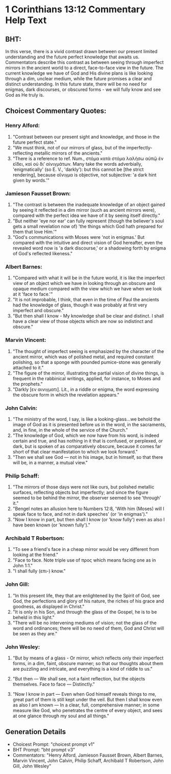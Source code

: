 # 1 Corinthians 13:12 Commentary Help Text

## BHT:
In this verse, there is a vivid contrast drawn between our present limited understanding and the future perfect knowledge that awaits us. Commentators describe this contrast as between seeing through imperfect mirrors in the ancient world to a direct, face-to-face view in the future. The current knowledge we have of God and His divine plans is like looking through a dim, unclear medium, while the future promises a clear and distinct understanding. In this future state, there will be no need for enigmas, dark discourses, or obscured forms - we will fully know and see God as He truly is.

## Choicest Commentary Quotes:
### Henry Alford:
1. "Contrast between our present sight and knowledge, and those in the future perfect state."
2. "We must think, not of our mirrors of glass, but of the imperfectly-reflecting metallic mirrors of the ancients."
3. "There is a reference to ref. Num., στόμα κατὰ στόμα λαλήσω αὐπῷ ἐν εἴδει, καὶ οὐ διʼ αἰνιγμάτων. Many take the words adverbially, 'enigmatically' (so E. V., 'darkly'): but this cannot be [the strict rendering], because αἴνιγμα is objective, not subjective: 'a dark hint given by words.'"

### Jamieson Fausset Brown:
1. "The contrast is between the inadequate knowledge of an object gained by seeing it reflected in a dim mirror (such as ancient mirrors were), compared with the perfect idea we have of it by seeing itself directly."
2. "But neither 'eye nor ear' can fully represent (though the believer's soul gets a small revelation now of) 'the things which God hath prepared for them that love Him.'"
3. "God's communications with Moses were 'not in enigmas.' But compared with the intuitive and direct vision of God hereafter, even the revealed word now is 'a dark discourse,' or a shadowing forth by enigma of God's reflected likeness."

### Albert Barnes:
1. "Compared with what it will be in the future world, it is like the imperfect view of an object which we have in looking through an obscure and opaque medium compared with the view which we have when we look at it 'face to face.'"
2. "It is not improbable, I think, that even in the time of Paul the ancients had the knowledge of glass, though it was probably at first very imperfect and obscure."
3. "But then shall I know - My knowledge shall be clear and distinct. I shall have a clear view of those objects which are now so indistinct and obscure."

### Marvin Vincent:
1. "The thought of imperfect seeing is emphasized by the character of the ancient mirror, which was of polished metal, and required constant polishing, so that a sponge with pounded pumice-stone was generally attached to it."
2. "The figure of the mirror, illustrating the partial vision of divine things, is frequent in the rabbinical writings, applied, for instance, to Moses and the prophets."
3. "Darkly [εν αινιγματι]. Lit., in a riddle or enigma, the word expressing the obscure form in which the revelation appears."

### John Calvin:
1. "The ministry of the word, I say, is like a looking-glass...we behold the image of God as it is presented before us in the word, in the sacraments, and, in fine, in the whole of the service of the Church." 
2. "The knowledge of God, which we now have from his word, is indeed certain and true, and has nothing in it that is confused, or perplexed, or dark, but is spoken of as comparatively obscure, because it comes far short of that clear manifestation to which we look forward."
3. "Then we shall see God — not in his image, but in himself, so that there will be, in a manner, a mutual view."

### Philip Schaff:
1. "The mirrors of those days were not like ours, but polished metallic surfaces, reflecting objects but imperfectly; and since the figure seemed to be behind the mirror, the observer seemed to see 'through' it." 
2. "Bengel notes an allusion here to Numbers 12:8, 'With him (Moses) will I speak face to face, and not in dark speeches' (or 'in enigmas')." 
3. "Now I know in part, but then shall I know (or 'know fully') even as also I have been known (or 'known fully')."

### Archibald T Robertson:
1. "To see a friend's face in a cheap mirror would be very different from looking at the friend."
2. "Face to face. Note triple use of προς which means facing one as in John 1:1."
3. "I shall fully (επι-) know."

### John Gill:
1. "In this present life, they that are enlightened by the Spirit of God, see God, the perfections and glory of his nature, the riches of his grace and goodness, as displayed in Christ."
2. "It is only in his Son, and through the glass of the Gospel, he is to be beheld in this light."
3. "There will be no intervening mediums of vision; not the glass of the word and ordinances; there will be no need of them, God and Christ will be seen as they are."

### John Wesley:
1. "But by means of a glass - Or mirror, which reflects only their imperfect forms, in a dim, faint, obscure manner; so that our thoughts about them are puzzling and intricate, and everything is a kind of riddle to us." 

2. "But then — We shall see, not a faint reflection, but the objects themselves. Face to face — Distinctly." 

3. "Now I know in part — Even when God himself reveals things to me, great part of them is still kept under the veil. But then I shall know even as also I am known — In a clear, full, comprehensive manner; in some measure like God, who penetrates the centre of every object, and sees at one glance through my soul and all things."


## Generation Details
- Choicest Prompt: "choicest prompt v1"
- BHT Prompt: "bht prompt v3"
- Commentators: "Henry Alford, Jamieson Fausset Brown, Albert Barnes, Marvin Vincent, John Calvin, Philip Schaff, Archibald T Robertson, John Gill, John Wesley"
